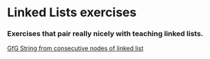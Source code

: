# Linked Lists exercises

### Exercises that pair really nicely with teaching linked lists.


[GfG String from consecutive nodes of linked list](https://www.geeksforgeeks.org/find-the-string-formed-by-joining-k-consecutive-nodes-of-linked-list)
